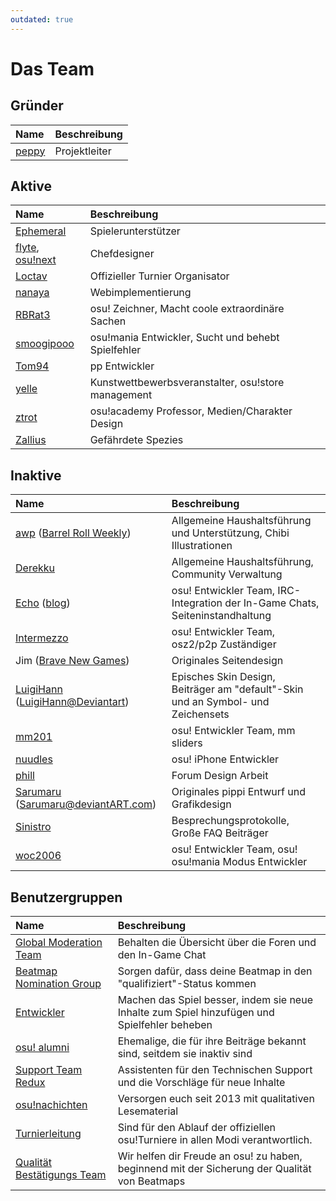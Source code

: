 ```yaml
---
outdated: true
---
```


# Das Team

## Gründer

| Name | Beschreibung |
| :-- | :-- |
| [peppy](https://osu.ppy.sh/users/2) | Projektleiter |

## Aktive

| Name | Beschreibung |
| :-- | :-- |
| [Ephemeral](https://osu.ppy.sh/users/102335) | Spielerunterstützer |
| [flyte](https://osu.ppy.sh/users/3103765), [osu!next](https://next.ppy.sh/) | Chefdesigner |
| [Loctav](https://osu.ppy.sh/users/71366) | Offizieller Turnier Organisator |
| [nanaya](https://osu.ppy.sh/users/2387883) | Webimplementierung |
| [RBRat3](https://osu.ppy.sh/users/307202) | osu! Zeichner, Macht coole extraordinäre Sachen |
| [smoogipooo](https://osu.ppy.sh/users/1040328) | osu!mania Entwickler, Sucht und behebt Spielfehler |
| [Tom94](https://osu.ppy.sh/users/1857058) | pp Entwickler |
| [yelle](https://osu.ppy.sh/users/4916903) | Kunstwettbewerbsveranstalter, osu!store management |
| [ztrot](https://osu.ppy.sh/users/6347) | osu!academy Professor, Medien/Charakter Design |
| [Zallius](https://osu.ppy.sh/users/55) | Gefährdete Spezies |

## Inaktive

| Name | Beschreibung |
| :-- | :-- |
| [awp](https://osu.ppy.sh/users/2650) ([Barrel Roll Weekly](http://brw.twinkfish.com/)) | Allgemeine Haushaltsführung und Unterstützung, Chibi Illustrationen |
| [Derekku](https://osu.ppy.sh/users/91341) | Allgemeine Haushaltsführung, Community Verwaltung |
| [Echo](https://osu.ppy.sh/users/431) ([blog](http://blog.echo.sh/)) | osu! Entwickler Team, IRC-Integration der In-Game Chats, Seiteninstandhaltung |
| [Intermezzo](https://osu.ppy.sh/users/136842) | osu! Entwickler Team, osz2/p2p Zuständiger |
| Jim ([Brave New Games](http://www.bravegamer.com/)) | Originales Seitendesign |
| [LuigiHann](https://osu.ppy.sh/users/1079) ([LuigiHann@Deviantart](http://luigihann.deviantart.com/)) | Episches Skin Design, Beiträger am "default"-Skin und an Symbol- und Zeichensets |
| [mm201](https://osu.ppy.sh/users/30655) | osu! Entwickler Team, mm sliders |
| [nuudles](https://osu.ppy.sh/users/21312) | osu! iPhone Entwickler |
| [phill](https://osu.ppy.sh/users/53) | Forum Design Arbeit |
| [Sarumaru](https://osu.ppy.sh/users/9427) ([Sarumaru@deviantART.com](http://sarumaru.deviantart.com/)) | Originales pippi Entwurf und Grafikdesign |
| [Sinistro](https://osu.ppy.sh/users/5530) | Besprechungsprotokolle, Große FAQ Beiträger |
| [woc2006](https://osu.ppy.sh/users/1105845) | osu! Entwickler Team, osu! osu!mania Modus Entwickler |

## Benutzergruppen

| Name | Beschreibung |
| :-- | :-- |
| [Global Moderation Team](/wiki/People/The_Team/Global_Moderation_Team) | Behalten die Übersicht über die Foren und den In-Game Chat |
| [Beatmap Nomination Group](/wiki/People/The_Team/Beatmap_Nominators) | Sorgen dafür, dass deine Beatmap in den "qualifiziert"-Status kommen |
| [Entwickler](https://osu.ppy.sh/groups/11) | Machen das Spiel besser, indem sie neue Inhalte zum Spiel hinzufügen und Spielfehler beheben |
| [osu! alumni](/wiki/People/The_Team/osu!_Alumni) | Ehemalige, die für ihre Beiträge bekannt sind, seitdem sie inaktiv sind |
| [Support Team Redux](/wiki/People/The_Team/Support_Team) | Assistenten für den Technischen Support und die Vorschläge für neue Inhalte |
| [osu!nachichten](https://osu.ppy.sh/groups/25) | Versorgen euch seit 2013 mit qualitativen Lesematerial |
| [Turnierleitung](https://osu.ppy.sh/groups/26) | Sind für den Ablauf der offiziellen osu!Turniere in allen Modi verantwortlich. |
| [Qualität Bestätigungs Team](/wiki/Modding/Quality_Assurance_Team) | Wir helfen dir Freude an osu! zu haben, beginnend mit der Sicherung der Qualität von Beatmaps |
